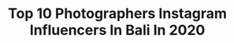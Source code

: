 ---
title: Top 10 Photographers Instagram Influencers In Bali In 2020
description: >-
  Find top photographers Instagram influencers in Bali in 2020. Most popular hashtags: #bali #baliphotographer #balilifestyle #canggu.
platform: Instagram
profiles:
  - username: "francescomancinistyle"
    fullname: >-
      🇮🇹Luxury Traveler✈️ | BALI
    location: "Indonesia"
    followers: 69087
    engagement: 110
    commentsToLikes: 0.053796
    id: ck0uel3vwlk3b0i19c3p4pkeo
    verified: false
    hashtags: "#berlingermany, #poolview, #travelasia, #traveldestination"
  - username: "glenkrohn"
    fullname: >-
      Glen krohn ⚡️
    location: "Indonesia"
    followers: 179158
    engagement: 322
    commentsToLikes: 0.013189
    id: ck0u2jlqb006e0i19b9zmavlq
    verified: false
    hashtags: "#35mm, #bali"
  - username: "milamilcamp"
    fullname: >-
      Bali Model | Travel Organizer
    location: "Indonesia"
    followers: 41779
    engagement: 114
    commentsToLikes: 0.029617
    id: ck5cfczcompll0i117fqqmezx
    verified: false
    hashtags: "#couplegoals, #lovemylife, #hideout, #houseinbali"
  - username: "alicemamonova.com_"
    fullname: >-
      PHOTOGRAPHER BALI
    location: "Indonesia"
    followers: 18351
    engagement: 231
    commentsToLikes: 0.010601
    id: ck5hkkz9cim1w0i11cqywxq8m
    verified: false
    hashtags: "#photoshootsbali, #bali, #balilifestyle, #canggu"
  - username: "_ards_"
    fullname: >-
      BALI PHOTOGRAPHER
    location: "Indonesia"
    followers: 10164
    engagement: 167
    commentsToLikes: 0.006353
    id: ck15rm26e8l140i19l2pdfg9q
    verified: false
    hashtags: "#baliweddingphotographer, #wedding, #junebugweddings, #quietthechaos"
  - username: "gusde"
    fullname: >-
      Gusde
    location: "Indonesia"
    followers: 8730
    engagement: 538
    commentsToLikes: 0.045937
    id: ck13a0xpko2om0i1957pl7xvo
    verified: false
    hashtags: "#w175custom, #klx250, #crf250rallyclubindonesia, #klx250dijual"
  - username: "andrew_yogi"
    fullname: >-
      Andrew Yogi
    location: "Indonesia"
    followers: 57527
    engagement: 383
    commentsToLikes: 0.013181
    id: ck5cgqzx1pdz10i1161ciiv85
    verified: false
    hashtags: "#lmengainmass, #paanchalibalivilla, #potraitphotography, #weekendgetaway"
  - username: "thib_sel"
    fullname: >-
      Streetstyle And Travel
    location: "Indonesia"
    followers: 19183
    engagement: 492
    commentsToLikes: 0.056134
    id: ck8syrktjlqk70j78weosc66a
    verified: false
    hashtags: "#ootdfashion, #newcollection, #instapost, #streetlook"
  - username: "ebanis"
    fullname: >-
      Julia Ebanis | Bali
    location: "Indonesia"
    followers: 54132
    engagement: 298
    commentsToLikes: 0.089086
    id: ck0w5mky64dxj0i19ysfcgymj
    verified: false
    hashtags: "#viruses, #covid19, #covid2019, #covid"
  - username: "sutarahady"
    fullname: >-
      Suta | Bali Photographer
    location: "Indonesia"
    followers: 32847
    engagement: 626
    commentsToLikes: 0.033927
    id: ck0u2mznp0f340i198qjf5w5a
    verified: false
    hashtags: "#bali, #sunrise, #waterfall, #ijen"
---